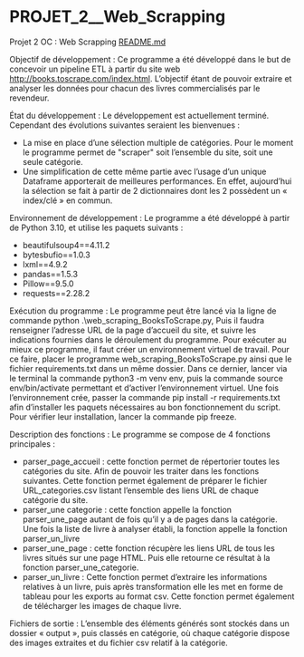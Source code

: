 # PROJET_2__Web_Scrapping
Projet 2 OC : Web Scrapping
[README.md](https://github.com/samichelly/PROJET_2__Web_Scrapping/files/11227562/README.md)

Objectif de développement :
Ce programme a été développé dans le but de concevoir un pipeline ETL à partir du site web http://books.toscrape.com/index.html. L’objectif étant de pouvoir extraire et analyser les données pour chacun des livres commercialisés par le revendeur.
 
État du développement :
Le développement est actuellement terminé. Cependant des évolutions suivantes seraient les bienvenues :
-	 La mise en place d’une sélection multiple de catégories. Pour le moment le programme permet de "scraper" soit l’ensemble du site, soit une seule catégorie.
-	Une simplification de cette même partie avec l’usage d’un unique Dataframe apporterait de meilleures performances. En effet, aujourd’hui la sélection se fait à partir de 2 dictionnaires dont les 2 possèdent un « index/clé » en commun.

Environnement de développement :
Le programme a été développé à partir de Python 3.10, et utilise les paquets suivants :
-	beautifulsoup4==4.11.2
-	bytesbufio==1.0.3
-	lxml==4.9.2
-	pandas==1.5.3
-	Pillow==9.5.0
-	requests==2.28.2

Exécution du programme :
Le programme peut être lancé via la ligne de commande python .\web_scraping_BooksToScrape.py, 
Puis il faudra renseigner l’adresse URL de la page d’accueil du site, et suivre les indications fournies dans le déroulement du programme.
Pour exécuter au mieux ce programme, il faut créer un environnement virtuel de travail. Pour ce faire, placer le programme web_scraping_BooksToScrape.py ainsi que le fichier requirements.txt dans un même dossier. Dans ce dernier, lancer via le terminal la commande python3 -m venv env, puis la commande source env/bin/activate permettant et d’activer l’environnement virtuel. Une fois l’environnement crée, passer la commande pip install -r requirements.txt afin d’installer les paquets nécessaires au bon fonctionnement du script. Pour vérifier leur installation, lancer la commande pip freeze.

Description des fonctions :
Le programme se compose de 4 fonctions principales :
-	parser_page_accueil : cette fonction permet de répertorier toutes les catégories du site. Afin de pouvoir les traiter dans les fonctions suivantes. Cette fonction permet également de préparer le fichier URL_categories.csv listant l’ensemble des liens URL de chaque catégorie du site. 
-	parser_une categorie : cette fonction appelle la fonction parser_une_page autant de fois qu’il y a de pages dans la catégorie. Une fois la liste de livre à analyser établi, la fonction appelle la fonction parser_un_livre
-	parser_une_page : cette fonction récupère les liens URL de tous les livres situés sur une page HTML. Puis elle retourne ce résultat à la fonction parser_une_categorie.
-	parser_un_livre : Cette fonction permet d’extraire les informations relatives à un livre, puis après transformation elle les met en forme de tableau pour les exports au format csv. Cette fonction permet également de télécharger les images de chaque livre.

Fichiers de sortie :
L’ensemble des éléments générés sont stockés dans un dossier « output », puis classés en catégorie, où chaque catégorie dispose des images extraites et du fichier csv relatif à la catégorie.

